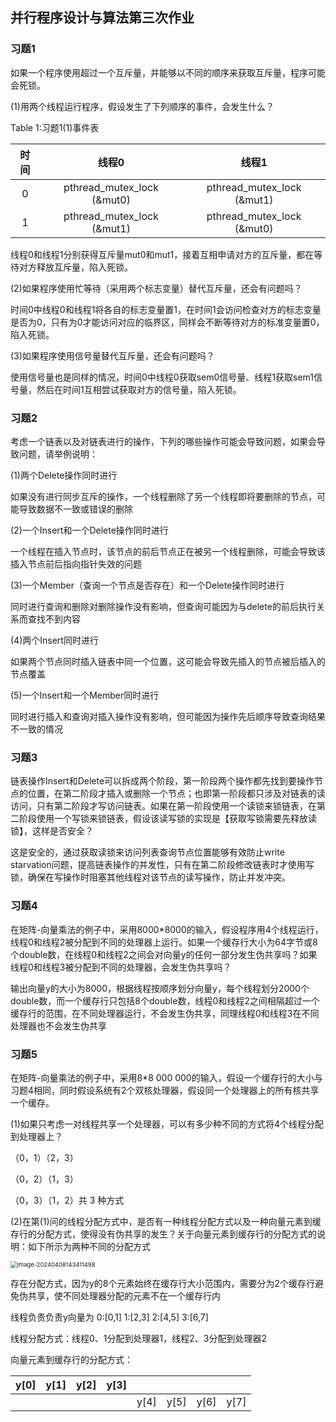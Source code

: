 ## 并行程序设计与算法第三次作业

### 习题1

如果一个程序使用超过一个互斥量，并能够以不同的顺序来获取互斥量，程序可能会死锁。

(1)用两个线程运行程序，假设发生了下列顺序的事件，会发生什么？

Table 1:习题1(1)事件表

| 时间 |           线程0            |           线程1            |
| :--: | :------------------------: | :------------------------: |
|  0   | pthread_mutex_lock (&mut0) | pthread_mutex_lock (&mut1) |
|  1   | pthread_mutex_lock (&mut1) | pthread_mutex_lock (&mut0) |

线程0和线程1分别获得互斥量mut0和mut1，接着互相申请对方的互斥量，都在等待对方释放互斥量，陷入死锁。

(2)如果程序使用忙等待（采用两个标志变量）替代互斥量，还会有问题吗？

时间0中线程0和线程1将各自的标志变量置1，在时间1会访问检查对方的标志变量是否为0，只有为0才能访问对应的临界区，同样会不断等待对方的标准变量置0，陷入死锁。

(3)如果程序使用信号量替代互斥量，还会有问题吗？

使用信号量也是同样的情况，时间0中线程0获取sem0信号量、线程1获取sem1信号量，然后在时间1互相尝试获取对方的信号量，陷入死锁。

### 习题2

考虑一个链表以及对链表进行的操作，下列的哪些操作可能会导致问题，如果会导致问题，请举例说明：

(1)两个Delete操作同时进行

如果没有进行同步互斥的操作，一个线程删除了另一个线程即将要删除的节点，可能导致数据不一致或错误的删除

(2)一个Insert和一个Delete操作同时进行

一个线程在插入节点时，该节点的前后节点正在被另一个线程删除，可能会导致该插入节点前后指向指针失效的问题

(3)一个Member（查询一个节点是否存在）和一个Delete操作同时进行

同时进行查询和删除对删除操作没有影响，但查询可能因为与delete的前后执行关系而查找不到内容

(4)两个Insert同时进行

如果两个节点同时插入链表中同一个位置，这可能会导致先插入的节点被后插入的节点覆盖

(5)一个Insert和一个Member同时进行

同时进行插入和查询对插入操作没有影响，但可能因为操作先后顺序导致查询结果不一致的情况

### 习题3

链表操作Insert和Delete可以拆成两个阶段，第一阶段两个操作都先找到要操作节点的位置，在第二阶段才插入或删除一个节点；也即第一阶段都只涉及对链表的读访问，只有第二阶段才写访问链表。如果在第一阶段使用一个读锁来锁链表，在第二阶段使用一个写锁来锁链表，假设该读写锁的实现是【获取写锁需要先释放读锁】，这样是否安全？

这是安全的，通过获取读锁来访问列表查询节点位置能够有效防止write starvation问题，提高链表操作的并发性，只有在第二阶段修改链表时才使用写锁，确保在写操作时阻塞其他线程对该节点的读写操作，防止并发冲突。

### 习题4

在矩阵-向量乘法的例子中，采用8000*8000的输入，假设程序用4个线程运行，线程0和线程2被分配到不同的处理器上运行。如果一个缓存行大小为64字节或8个double数，在线程0和线程2之间会对向量y的任何一部分发生伪共享吗？如果线程0和线程3被分配到不同的处理器，会发生伪共享吗？

输出向量y的大小为8000，根据线程按顺序划分向量y，每个线程划分2000个double数，而一个缓存行只包括8个double数，线程0和线程2之间相隔超过一个缓存行的范围，在不同处理器运行，不会发生伪共享，同理线程0和线程3在不同处理器也不会发生伪共享

### 习题5

在矩阵-向量乘法的例子中，采用8*8 000 000的输入，假设一个缓存行的大小与习题4相同，同时假设系统有2个双核处理器，假设同一个处理器上的所有核共享一个缓存。

(1)如果只考虑一对线程共享一个处理器，可以有多少种不同的方式将4个线程分配到处理器上？

（0，1）（2，3）

（0，2）（1，3）

（0，3）（1，2）共 3 种方式

(2)在第(1)问的线程分配方式中，是否有一种线程分配方式以及一种向量元素到缓存行的分配方式，使得没有伪共享的发生？关于向量元素到缓存行的分配方式的说明：如下所示为两种不同的分配方式

<img src="https://gitee.com/e-year/images/raw/master/img/202404081434155.png" alt="image-20240408143411498" style="zoom:67%;" />

存在分配方式，因为y的8个元素始终在缓存行大小范围内，需要分为2个缓存行避免伪共享，使不同处理器分配的元素不在一个缓存行内

线程负责负责y向量为 0:[0,1] 1:[2,3]  2:[4,5] 3:[6,7]

线程分配方式：线程0、1分配到处理器1，线程2、3分配到处理器2

向量元素到缓存行的分配方式：

| y[0] | y[1] | y[2] | y[3] |      |      |      |      |
| ---- | ---- | ---- | ---- | ---- | ---- | ---- | ---- |
|      |      |      |      | y[4] | y[5] | y[6] | y[7] |

